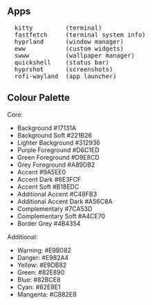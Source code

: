 ## Apps
<pre>
  kitty         (terminal)
  fastfetch     (terminal system info)
  hyprland      (window manager)
  eww           (custom widgets)
  swww          (wallpaper manager)
  quickshell    (status bar)
  hyprshot      (screenshots)
  rofi-wayland  (app launcher)
</pre>

## Colour Palette

Core:
- Background	            #17131A	
- Background Soft	      #221B26	
- Lighter Background	    #312936	
- Purple Foreground	    #D6C1ED	
- Green Foreground	      #D9E8CD	
- Grey Foreground	      #A89DB2	
- Accent	                #9A5EE0	
- Accent Dark	          #6E3FCF	
- Accent Soft	          #B18EDC
- Additional Accent	    #C48FB3	
- Additional Accent Dark	#A56C8A	
- Complementary	        #7CA53D	
- Complementary Soft	    #A4CE70	
- Border Grey	          #4B4354	

Additional:
- Warning: #E9B082
- Danger: #E982A4
- Yellow: #E9DB82
- Green: #82E890
- Blue: #82BCE8
- Cyan: #82E8E1
- Mangenta: #C882E8


